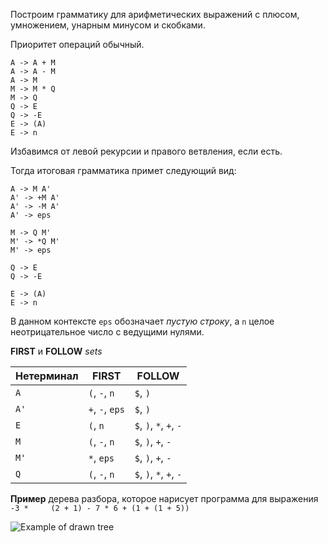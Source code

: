 

Построим грамматику для арифметических выражений с плюсом, 
умножением, унарным минусом и скобками.

Приоритет операций обычный.

```
A -> A + M
A -> A - M
A -> M
M -> M * Q
M -> Q
Q -> E
Q -> -E
E -> (A)
E -> n
```

Избавимся от левой рекурсии и правого ветвления, если есть.

Тогда итоговая грамматика примет следующий вид:

```
A -> M A'
A' -> +M A'
A' -> -M A'
A' -> eps

M -> Q M'
M' -> *Q M'
M' -> eps

Q -> E
Q -> -E

E -> (A)
E -> n
```

В данном контексте `eps` обозначает *пустую строку*, а `n` целое неотрицательное число с ведущими нулями.

**FIRST** и **FOLLOW** *sets*

|  Нетерминал  |      FIRST       |          FOLLOW         |
|--------------|------------------|-------------------------|
| `A`          | `(`, `-`, `n`    | `$`, `)`                |
| `A'`         | `+`, `-`, `eps`  | `$`, `)`                |
| `E`          | `(`, `n`         | `$`, `)`, `*`, `+`, `-` |
| `M`          | `(`, `-`, `n`    | `$`, `)`, `+`, `-`      |
| `M'`         | `*`, `eps`       | `$`, `)`, `+`, `-`      |
| `Q`          | `(`, `-`, `n`    | `$`, `)`, `*`, `+`, `-` |  


**Пример** дерева разбора, которое нарисует программа для выражения 
```-3 *     (2 + 1) - 7 * 6 + (1 + (1 + 5))```


![Example of drawn tree](https://github.com/YuryBandarchuk16/MT-Recursive-Parser/blob/master/example/ex1.png)


